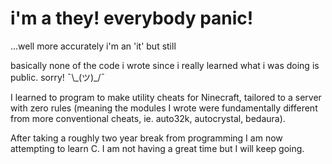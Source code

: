 # i'm a they! everybody panic!

...well more accurately i'm an 'it' but still


basically none of the code i wrote since i really learned what i was doing is public. sorry! ¯\\\_(ツ)_/¯


I learned to program to make utility cheats for Ninecraft, tailored to a server with zero rules (meaning the modules I wrote were fundamentally different from more conventional cheats, ie. auto32k, autocrystal, bedaura).

After taking a roughly two year break from programming I am now attempting to learn C. I am not having a great time but I will keep going.
